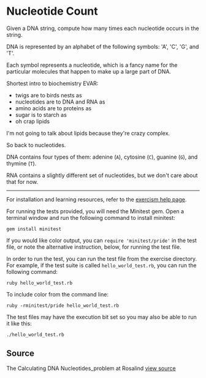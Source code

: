 # Nucleotide Count

Given a DNA string, compute how many times each nucleotide occurs in the string.

DNA is represented by an alphabet of the following symbols: 'A', 'C',
'G', and 'T'.

Each symbol represents a nucleotide, which is a fancy name for the
particular molecules that happen to make up a large part of DNA.

Shortest intro to biochemistry EVAR:

- twigs are to birds nests as
- nucleotides are to DNA and RNA as
- amino acids are to proteins as
- sugar is to starch as
- oh crap lipids

I'm not going to talk about lipids because they're crazy complex.

So back to nucleotides.

DNA contains four types of them: adenine (`A`), cytosine (`C`), guanine
(`G`), and thymine (`T`).

RNA contains a slightly different set of nucleotides, but we don't care
about that for now.

* * * *

For installation and learning resources, refer to the
[exercism help page](http://help.exercism.io/getting-started-with-ruby.html).

For running the tests provided, you will need the Minitest gem. Open a
terminal window and run the following command to install minitest:

    gem install minitest

If you would like color output, you can `require 'minitest/pride'` in
the test file, or note the alternative instruction, below, for running
the test file.

In order to run the test, you can run the test file from the exercise
directory. For example, if the test suite is called
`hello_world_test.rb`, you can run the following command:

    ruby hello_world_test.rb

To include color from the command line:

    ruby -rminitest/pride hello_world_test.rb

The test files may have the execution bit set so you may also be able to
run it like this:

    ./hello_world_test.rb


## Source

The Calculating DNA Nucleotides_problem at Rosalind [view source](http://rosalind.info/problems/dna/)
